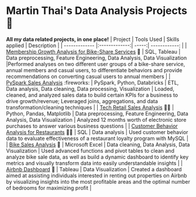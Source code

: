 # Martin Thai's Data Analysis Projects :star_struck:
**All my data related projects, in one place!**
| Project | Tools Used | Skills applied | Description |
| ------------- |:-------------:| -----:| ------------: |
| [Membership Growth Analysis for Bike-Share Services](https://github.com/martintthai/data-analysis-projects/tree/main/cyclistic) :bicyclist: | SQL, Tableau | Data preprocessing, Feature Engineering, Data Analysis, Data Visualization |Performed analyses on two different user groups of a bike-share service, annual members and casual users, to differentiate behaviors and provide recommendations on converting casual users to annual members |
| [PySpark Sales Analysis]([https://public.tableau.com/app/profile/martin.thai/viz/AirBnbFullProject_17056971704300/Dashboard1](https://github.com/martintthai/data-analysis-projects/tree/main/pyspark-sales-analysis)) :fireworks: | PySpark, Python, Databricks | ETL, Data analysis, Data cleaning, Data processing, Visualization | Loaded, cleaned, and analyzed sales data to build certain KPIs for a business to drive growth/revenue; Leveraged joins, aggregations, and data transformation/cleaning  techniques |
| [Tech Retail Sales Analysis](https://github.com/martintthai/data-analysis-projects/tree/main/tech-retail-sales) :technologist: | Python, Pandas, Matplotlib | Data preprocessing, Feature Engineering, Data Analysis, Data Visualization | Analyzed 12 months worth of electronic store purchases to answer various business questions |
| [Customer Behavior Analysis for Restaurants](https://github.com/martintthai/data-analysis-projects/tree/main/dannys-diner) :man_cook: | SQL | Data analysis | Used customer behavior data to evaluate effectiveness of a restaurant loyalty program with MySQL |
| [Bike Sales Analysis](https://github.com/martintthai/data-analysis-projects/tree/main/bike-sales) :mountain_bicyclist: | Microsoft Excel | Data cleaning, Data Analysis, Data Visualization | Used advanced functions and pivot tables to clean and analyze bike sale data, as well as build a dynamic dashboard to identify key metrics and visually transform data into easily understandable insights |
| [Airbnb Dashboard](https://public.tableau.com/app/profile/martin.thai/viz/AirBnbFullProject_17056971704300/Dashboard1) :house_with_garden: | Tableau | Data Visualization | Created a dashboard aimed at assisting individuals interested in renting out properties on Airbnb by visualizing insights into the most profitable areas and the optimal number of bedrooms for maximizing profit |



